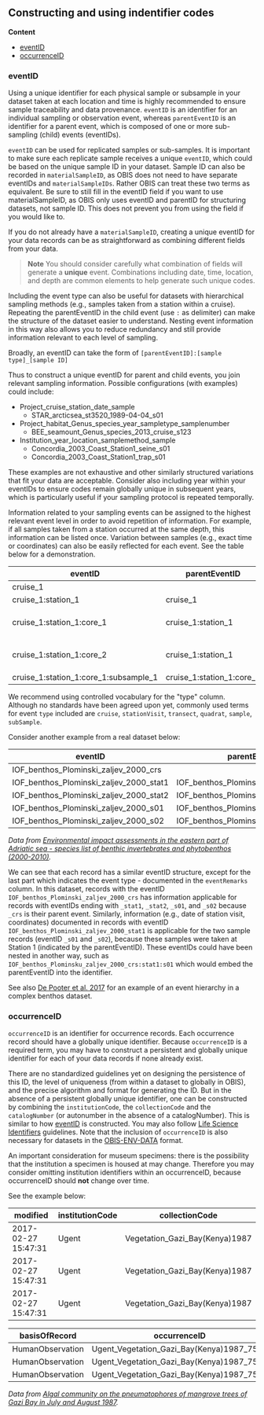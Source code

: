 ## Constructing and using indentifier codes

**Content**

* [eventID](#eventid)
* [occurrenceID](#occurrenceid)
### eventID

Using a unique identifier for each physical sample or subsample in your dataset taken at each location and time is highly recommended to ensure sample traceability and data provenance.  `eventID` is an identifier for an individual sampling or observation event, whereas `parentEventID` is an identifier for a parent event, which is composed of one or more sub-sampling (child) events (eventIDs).

`eventID` can be used for replicated samples or sub-samples. It is important to make sure each replicate sample receives a unique `eventID`, which could be based on the unique sample ID in your dataset. Sample ID can also be recorded in `materialSampleID`, as OBIS does not need to have separate eventIDs and `materialSampleIDs`. Rather OBIS can treat these two terms as equivalent. Be sure to still fill in the eventID field if you want to use materialSampleID, as OBIS only uses eventID and parentID for structuring datasets, not sample ID. This does not prevent you from using the field if you would like to.

If you do not already have a `materialSampleID`, creating a unique eventID for your data records can be as straightforward as combining different fields from your data.

> **Note**
> You should consider carefully what combination of fields will generate a **unique** event. Combinations including date, time, location, and depth are common elements to help generate such unique codes.

Including the event type can also be useful for datasets with hierarchical sampling methods (e.g., samples taken from a station within a cruise). Repeating the parentEventID in the child event (use `:` as delimiter) can make the structure of the dataset easier to understand. Nesting event information in this way also allows you to reduce redundancy and still provide information relevant to each level of sampling.

Broadly, an eventID can take the form of `[parentEventID]:[sample type]_[sample ID]`

Thus to construct a unique eventID for parent and child events, you join relevant sampling information. Possible configurations (with examples) could include:

- Project_cruise_station_date_sample
  - STAR_arcticsea_st3520_1989-04-04_s01
- Project_habitat_Genus_species_year_sampletype_samplenumber
  - BEE_seamount_Genus_species_2013_cruise_s123
- Institution_year_location_samplemethod_sample
  - Concordia_2003_Coast_Station1_seine_s01
  - Concordia_2003_Coast_Station1_trap_s01

These examples are not exhaustive and other similarly structured variations that fit your data are acceptable. Consider also including year within your eventIDs to ensure codes remain globally unique in subsequent years, which is particularly useful if your sampling protocol is repeated temporally.

Information related to your sampling events can be assigned to the highest relevant event level in order to avoid repetition of information. For example, if all samples taken from a station occurred at the same depth, this information can be listed once. Variation between samples (e.g., exact time or coordinates) can also be easily reflected for each event. See the table below for a demonstration.

| eventID | parentEventID | eventRemarks | eventDate | maximumDepthInMeters |
|-----------------|--------------|---------|-----------|----------|
|cruise_1 |  | cruise |  |  |
|cruise_1:station_1 | cruise_1 | station |  | 15 |
|cruise_1:station_1:core_1 | cruise_1:station_1 | sample | 2011-03-06T08:35 | |
|cruise_1:station_1:core_2 | cruise_1:station_1 | sample | 2011-03-06T08:52 | |
|cruise_1:station_1:core_1:subsample_1 | cruise_1:station_1:core_1 | subsample |  |  |

We recommend using controlled vocabulary for the "type" column. Although no standards have been agreed upon yet, commonly used terms for event `type` included are `cruise`, `stationVisit`, `transect`, `quadrat`, `sample`, `subSample`.

Consider another example from a real dataset below:

| eventID                                 | parentEventID                           | eventDate | eventRemarks |
|--------------------------------|------------------------------|-----------|--------------|
| IOF_benthos_Plominski_zaljev_2000_crs   |                                         |           | cruise       |
| IOF_benthos_Plominski_zaljev_2000_stat1 | IOF_benthos_Plominski_zaljev_2000_crs   | 2000-08   | stationVisit |
| IOF_benthos_Plominski_zaljev_2000_stat2 | IOF_benthos_Plominski_zaljev_2000_crs   | 2000-08   | stationVisit |
| IOF_benthos_Plominski_zaljev_2000_s01   | IOF_benthos_Plominski_zaljev_2000_stat1 |           | sample       |
| IOF_benthos_Plominski_zaljev_2000_s02   | IOF_benthos_Plominski_zaljev_2000_stat2 |           | sample       |

_Data from [Environmental impact assessments in the eastern part of Adriatic sea - species list of benthic invertebrates and phytobenthos (2000-2010)](http://ipt.vliz.be/eurobis/resource?r=iof_bent_eia_2000_10)._

We can see that each record has a similar eventID structure, except for the last part which indicates the event type - documented in the `eventRemarks` column. In this dataset, records with the eventID `IOF_benthos_Plominski_zaljev_2000_crs` has information applicable for records with eventIDs ending with `_stat1`, `_stat2`, `_s01`, and `_s02` because `_crs` is their parent event. Similarly, information (e.g., date of station visit, coordinates) documented in records with eventID `IOF_benthos_Plominski_zaljev_2000_stat1` is applicable for the two sample records (eventID `_s01` and `_s02`), because these samples were taken at Station 1 (indicated by the parentEventID). These eventIDs could have been nested in another way, such as `IOF_benthos_Plominsku_zaljev_2000_crs:stat1:s01` which would embed the parentEventID into the identifier.

 See also [De Pooter et al. 2017](https://bdj.pensoft.net/articles.php?id=10989&instance_id=3385375) for an example of an event hierarchy in a complex benthos dataset.

### occurrenceID

`occurrenceID` is an identifier for occurrence records. Each occurrence record should have a globally unique identifier. Because `occurrenceID` is a required term, you may have to construct a persistent and globally unique identifier for each of your data records if none already exist.

There are no standardized guidelines yet on designing the persistence of this ID, the level of uniqueness (from within a dataset to globally in OBIS), and the precise algorithm and format for generating the ID. But in the absence of a persistent globally unique identifier, one can be constructed by combining the `institutionCode`, the `collectionCode` and the `catalogNumber` (or autonumber in the absence of a catalogNumber).  This is similar to how [eventID](#eventid) is constructed. You may also follow [Life Science Identifiers](https://www.labkey.org/Documentation/wiki-page.view?name=lsidOverview) guidelines. Note that the inclusion of `occurrenceID` is also necessary for datasets in the [OBIS-ENV-DATA](data_format.html#obis-holds-more-than-just-species-occurrences-the-env-data-approach) format.

An important consideration for museum specimens: there is the possibility that the institution a specimen is housed at may change. Therefore you may consider omitting institution identifiers within an occurrenceID, because occurrenceID should **not** change over time.

See the example below:

| modified            | institutionCode | collectionCode                 |
|---------------------|-----------------|--------------------------------|
| 2017-02-27 15:47:31 | Ugent           | Vegetation_Gazi_Bay(Kenya)1987 |
| 2017-02-27 15:47:31 | Ugent           | Vegetation_Gazi_Bay(Kenya)1987 |
| 2017-02-27 15:47:31 | Ugent           | Vegetation_Gazi_Bay(Kenya)1987 |

| basisOfRecord    | occurrenceID                              | catalogNumber                             |
|------------------|-------------------------------------------|-------------------------------------------|
| HumanObservation | Ugent_Vegetation_Gazi_Bay(Kenya)1987_7553 | Ugent_Vegetation_Gazi_Bay(Kenya)1987_7553 |
| HumanObservation | Ugent_Vegetation_Gazi_Bay(Kenya)1987_7554 | Ugent_Vegetation_Gazi_Bay(Kenya)1987_7554 |
| HumanObservation | Ugent_Vegetation_Gazi_Bay(Kenya)1987_7555 | Ugent_Vegetation_Gazi_Bay(Kenya)1987_7555 |

_Data from [Algal community on the pneumatophores of mangrove trees of Gazi Bay in July and August 1987](http://ipt.vliz.be/eurobis/resource?r=vegetation_gazi_bay_kenya_1987)._
